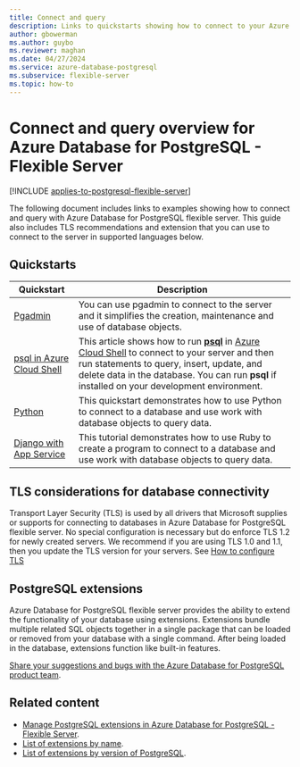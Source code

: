```yaml
---
title: Connect and query
description: Links to quickstarts showing how to connect to your Azure Database for PostgreSQL - Flexible Server and run queries.
author: gbowerman
ms.author: guybo
ms.reviewer: maghan
ms.date: 04/27/2024
ms.service: azure-database-postgresql
ms.subservice: flexible-server
ms.topic: how-to
---
```


# Connect and query overview for Azure Database for PostgreSQL - Flexible Server

[!INCLUDE [applies-to-postgresql-flexible-server](~/reusable-content/ce-skilling/azure/includes/postgresql/includes/applies-to-postgresql-flexible-server.md)]

The following document includes links to examples showing how to connect and query with Azure Database for PostgreSQL flexible server. This guide also includes TLS recommendations and extension that you can use to connect to the server in supported languages below.

## Quickstarts

| Quickstart | Description |
| --- | --- |
| [Pgadmin](https://www.pgadmin.org/) | You can use pgadmin to connect to the server and it simplifies the creation, maintenance and use of database objects. |
| [psql in Azure Cloud Shell](./quickstart-create-server.md#connect-using-psql) | This article shows how to run [**psql**](https://www.postgresql.org/docs/current/static/app-psql.html) in [Azure Cloud Shell](/azure/cloud-shell/overview) to connect to your server and then run statements to query, insert, update, and delete data in the database. You can run **psql** if installed on your development environment. |
| [Python](connect-python.md) | This quickstart demonstrates how to use Python to connect to a database and use work with database objects to query data. |
| [Django with App Service](/azure/app-service/tutorial-python-postgresql-app) | This tutorial demonstrates how to use Ruby to create a program to connect to a database and use work with database objects to query data. |

## TLS considerations for database connectivity

Transport Layer Security (TLS) is used by all drivers that Microsoft supplies or supports for connecting to databases in Azure Database for PostgreSQL flexible server. No special configuration is necessary but do enforce TLS 1.2 for newly created servers. We recommend if you are using TLS 1.0 and 1.1, then you update the TLS version for your servers. See [How to configure TLS](how-to-connect-tls-ssl.md)

## PostgreSQL extensions

Azure Database for PostgreSQL flexible server provides the ability to extend the functionality of your database using extensions. Extensions bundle multiple related SQL objects together in a single package that can be loaded or removed from your database with a single command. After being loaded in the database, extensions function like built-in features.

[Share your suggestions and bugs with the Azure Database for PostgreSQL product team](https://aka.ms/pgfeedback).

## Related content

- [Manage PostgreSQL extensions in Azure Database for PostgreSQL - Flexible Server](../extensions/how-to-allow-extensions.md).
- [List of extensions by name](../extensions/concepts-extensions-versions.md).
- [List of extensions by version of PostgreSQL](../extensions/concepts-extensions-by-engine.md).
